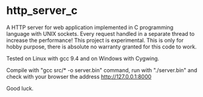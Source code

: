 # http_server_c
A HTTP server for web application implemented in C programming language with UNIX sockets. Every request handled in a separate thread to increase the performance!
This project is experimental. This is only for hobby purpose, there is absolute no warranty granted for this code to work.

Tested on Linux with gcc 9.4 and on Windows with Cygwing.

Compile with "gcc src/* -o server.bin" command, run with "./server.bin" and check with your browser the address http://127.0.0.1:8000

Good luck.
